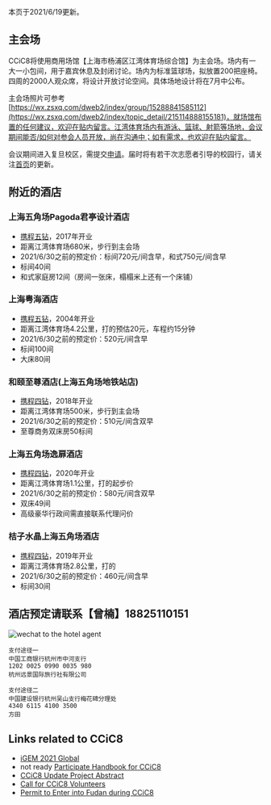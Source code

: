 本页于2021/6/19更新。

## 主会场

CCiC8将使用商用场馆【上海市杨浦区江湾体育场综合馆】为主会场。场内有一大一小包间，用于嘉宾休息及封闭讨论。场内为标准篮球场，拟放置200把座椅。四周的2000人观众席，将设计开放讨论空间。具体场地设计将在7月中公布。

主会场照片可参考[https://wx.zsxq.com/dweb2/index/group/15288841585112](https://wx.zsxq.com/dweb2/index/topic_detail/215114888155181)，就场馆布置的任何建议，欢迎在贴内留言。江湾体育场内有游泳、篮球、射箭等场地，会议期间能否/如何对参会人员开放，尚在沟通中；如有需求，也欢迎在贴内留言。

会议期间进入复旦校区，需提交[申请](https://www.wjx.cn/vj/r6cE82R.aspx)。届时将有若干次志愿者引导的校园行，请关注[首页](https://ccic8.site)的更新。

## 附近的酒店

### 上海五角场Pagoda君亭设计酒店

* [携程五钻](https://m.ctrip.com/webapp/hotel/hoteldetail/12603011.html)，2017年开业
* 距离江湾体育场680米，步行到主会场
* 2021/6/30之前的预定价：标间720元/间含早，和式750元/间含早
* 标间40间
* 和式家庭房12间（房间一张床，榻榻米上还有一个床铺）  

### 上海粤海酒店

* [携程五钻](https://m.ctrip.com/webapp/hotel/hoteldetail/432276.html)，2004年开业
* 距离江湾体育场4.2公里，打的预估20元，车程约15分钟
* 2021/6/30之前的预定价：520元/间含早
* 标间100间
* 大床80间

### 和颐至尊酒店(上海五角场地铁站店)

* [携程四钻](https://m.ctrip.com/webapp/hotel/hoteldetail/21343977.html)，2018年开业
* 距离江湾体育场500米，步行到主会场
* 2021/6/30之前的预定价：510元/间含双早
* 至尊商务双床房50标间

### 上海五角场逸扉酒店

* [携程四钻](https://m.ctrip.com/webapp/hotel/hoteldetail/2382332.html)，2020年开业
* 距离江湾体育场1.1公里，打的起步价
* 2021/6/30之前的预定价：580元/间含双早
* 双床49间
* 高级豪华行政间需直接联系代理问价

### 桔子水晶上海五角场酒店

* [携程四钻](https://m.ctrip.com/webapp/hotel/hoteldetail/5248546.html)，2019年开业
* 距离江湾体育场2.8公里，打的
* 2021/6/30之前的预定价：460元/间含早
* 标间30间

## 酒店预定请联系【曾楠】18825110151

![wechat to the hotel agent](https://raw.githubusercontent.com/coronin/ccic8/gh-pages/sponsor-logo/zengnan.jpg)

    支付途径一
    中国工商银行杭州市中河支行
    1202 0025 0990 0035 980
    杭州远景国际旅行社有限公司

    支付途径二
    中国建设银行杭州吴山支行梅花碑分理处
    4340 6115 4100 3500
    方田


## Links related to CCiC8
- [iGEM 2021 Global](https://igem2021global.slack.com)
- not ready [Participate Handbook for CCiC8]()
- [CCiC8 Update Project Abstract](https://www.wjx.cn/vj/h4icxcB.aspx)
- [Call for CCiC8 Volunteers](https://www.wjx.cn/vj/rYR3vK6.aspx)
- [Permit to Enter into Fudan during CCiC8](https://www.wjx.cn/vj/r6cE82R.aspx)
